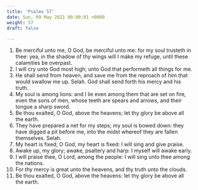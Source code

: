 ```yaml
---
title: 'Psalms 57'
date: Sun, 09 May 2021 00:00:01 +0000
weight: 57
draft: false
  
---
```


1. Be merciful unto me, O God, be merciful unto me: for my soul trusteth in thee: yea, in the shadow of thy wings will I make my refuge, until these calamities be overpast.
2. I will cry unto God most high; unto God that performeth all things for me.
3. He shall send from heaven, and save me from the reproach of him that would swallow me up. Selah. God shall send forth his mercy and his truth.
4. My soul is among lions: and I lie even among them that are set on fire, even the sons of men, whose teeth are spears and arrows, and their tongue a sharp sword.
5. Be thou exalted, O God, above the heavens; let thy glory be above all the earth.
6. They have prepared a net for my steps; my soul is bowed down: they have digged a pit before me, into the midst whereof they are fallen themselves. Selah.
7. My heart is fixed, O God, my heart is fixed: I will sing and give praise.
8. Awake up, my glory; awake, psaltery and harp: I myself will awake early.
9. I will praise thee, O Lord, among the people: I will sing unto thee among the nations.
10. For thy mercy is great unto the heavens, and thy truth unto the clouds.
11. Be thou exalted, O God, above the heavens: let thy glory be above all the earth.
